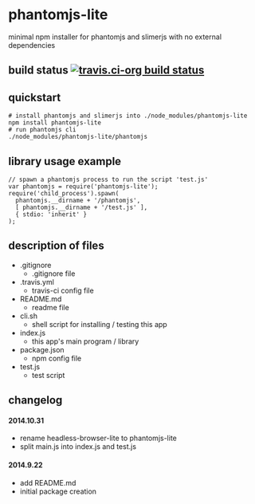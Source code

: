 phantomjs-lite
==============
minimal npm installer for phantomjs and slimerjs with no external dependencies



## build status [![travis.ci-org build status](https://api.travis-ci.org/kaizhu256/node-phantomjs-lite.svg)](https://travis-ci.org/kaizhu256/node-phantomjs-lite)



## quickstart
```
# install phantomjs and slimerjs into ./node_modules/phantomjs-lite
npm install phantomjs-lite
# run phantomjs cli
./node_modules/phantomjs-lite/phantomjs
```



## library usage example
```
// spawn a phantomjs process to run the script 'test.js'
var phantomjs = require('phantomjs-lite');
require('child_process').spawn(
  phantomjs.__dirname + '/phantomjs',
  [ phantomjs.__dirname + '/test.js' ],
  { stdio: 'inherit' }
);
```



## description of files
- .gitignore
  - .gitignore file
- .travis.yml
  - travis-ci config file
- README.md
  - readme file
- cli.sh
  - shell script for installing / testing this app
- index.js
  - this app's main program / library
- package.json
  - npm config file
- test.js
  - test script



## changelog
#### 2014.10.31
- rename headless-browser-lite to phantomjs-lite
- split main.js into index.js and test.js

#### 2014.9.22
- add README.md
- initial package creation
